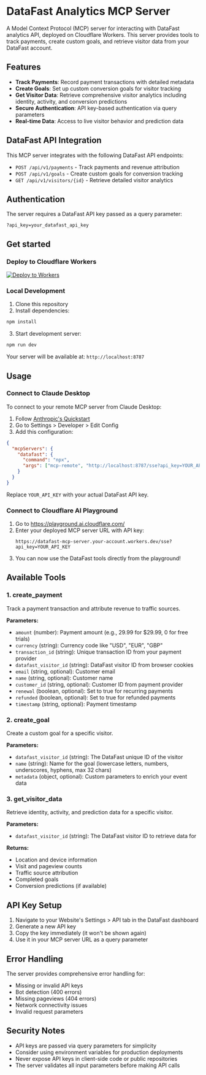 # DataFast Analytics MCP Server

A Model Context Protocol (MCP) server for interacting with DataFast analytics API, deployed on Cloudflare Workers. This server provides tools to track payments, create custom goals, and retrieve visitor data from your DataFast account.

## Features

- **Track Payments**: Record payment transactions with detailed metadata
- **Create Goals**: Set up custom conversion goals for visitor tracking
- **Get Visitor Data**: Retrieve comprehensive visitor analytics including identity, activity, and conversion predictions
- **Secure Authentication**: API key-based authentication via query parameters
- **Real-time Data**: Access to live visitor behavior and prediction data

## DataFast API Integration

This MCP server integrates with the following DataFast API endpoints:

- `POST /api/v1/payments` - Track payments and revenue attribution
- `POST /api/v1/goals` - Create custom goals for conversion tracking
- `GET /api/v1/visitors/{id}` - Retrieve detailed visitor analytics

## Authentication

The server requires a DataFast API key passed as a query parameter:

```
?api_key=your_datafast_api_key
```

## Get started

### Deploy to Cloudflare Workers

[![Deploy to Workers](https://deploy.workers.cloudflare.com/button)](https://deploy.workers.cloudflare.com/?url=https://github.com/cloudflare/ai/tree/main/demos/remote-mcp-authless)

### Local Development

1. Clone this repository
2. Install dependencies:

```bash
npm install
```

3. Start development server:

```bash
npm run dev
```

Your server will be available at: `http://localhost:8787`

## Usage

### Connect to Claude Desktop

To connect to your remote MCP server from Claude Desktop:

1. Follow [Anthropic's Quickstart](https://modelcontextprotocol.io/quickstart/user)
2. Go to Settings > Developer > Edit Config
3. Add this configuration:

```json
{
  "mcpServers": {
    "datafast": {
      "command": "npx",
      "args": ["mcp-remote", "http://localhost:8787/sse?api_key=YOUR_API_KEY"]
    }
  }
}
```

Replace `YOUR_API_KEY` with your actual DataFast API key.

### Connect to Cloudflare AI Playground

1. Go to https://playground.ai.cloudflare.com/
2. Enter your deployed MCP server URL with API key:
   ```
   https://datafast-mcp-server.your-account.workers.dev/sse?api_key=YOUR_API_KEY
   ```
3. You can now use the DataFast tools directly from the playground!

## Available Tools

### 1. create_payment

Track a payment transaction and attribute revenue to traffic sources.

**Parameters:**

- `amount` (number): Payment amount (e.g., 29.99 for $29.99, 0 for free trials)
- `currency` (string): Currency code like "USD", "EUR", "GBP"
- `transaction_id` (string): Unique transaction ID from your payment provider
- `datafast_visitor_id` (string): DataFast visitor ID from browser cookies
- `email` (string, optional): Customer email
- `name` (string, optional): Customer name
- `customer_id` (string, optional): Customer ID from payment provider
- `renewal` (boolean, optional): Set to true for recurring payments
- `refunded` (boolean, optional): Set to true for refunded payments
- `timestamp` (string, optional): Payment timestamp

### 2. create_goal

Create a custom goal for a specific visitor.

**Parameters:**

- `datafast_visitor_id` (string): The DataFast unique ID of the visitor
- `name` (string): Name for the goal (lowercase letters, numbers, underscores, hyphens, max 32 chars)
- `metadata` (object, optional): Custom parameters to enrich your event data

### 3. get_visitor_data

Retrieve identity, activity, and prediction data for a specific visitor.

**Parameters:**

- `datafast_visitor_id` (string): The DataFast visitor ID to retrieve data for

**Returns:**

- Location and device information
- Visit and pageview counts
- Traffic source attribution
- Completed goals
- Conversion predictions (if available)

## API Key Setup

1. Navigate to your Website's Settings > API tab in the DataFast dashboard
2. Generate a new API key
3. Copy the key immediately (it won't be shown again)
4. Use it in your MCP server URL as a query parameter

## Error Handling

The server provides comprehensive error handling for:

- Missing or invalid API keys
- Bot detection (400 errors)
- Missing pageviews (404 errors)
- Network connectivity issues
- Invalid request parameters

## Security Notes

- API keys are passed via query parameters for simplicity
- Consider using environment variables for production deployments
- Never expose API keys in client-side code or public repositories
- The server validates all input parameters before making API calls
